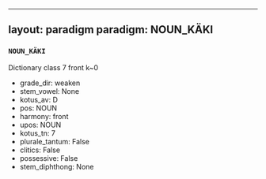 
---
layout: paradigm
paradigm: NOUN_KÄKI
---
### ` NOUN_KÄKI `

Dictionary class 7 front k~0
* grade_dir: weaken
* stem_vowel: None
* kotus_av: D
* pos: NOUN
* harmony: front
* upos: NOUN
* kotus_tn: 7
* plurale_tantum: False
* clitics: False
* possessive: False
* stem_diphthong: None
